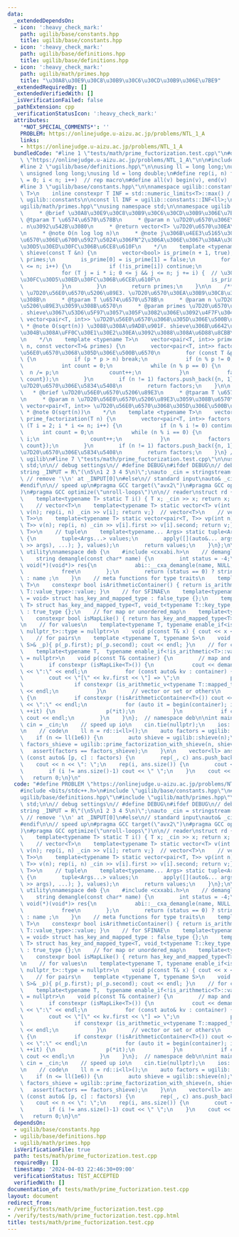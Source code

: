 ```yaml
---
data:
  _extendedDependsOn:
  - icon: ':heavy_check_mark:'
    path: ugilib/base/constants.hpp
    title: ugilib/base/constants.hpp
  - icon: ':heavy_check_mark:'
    path: ugilib/base/definitions.hpp
    title: ugilib/base/definitions.hpp
  - icon: ':heavy_check_mark:'
    path: ugilib/math/primes.hpp
    title: "\u30A8\u30E9\u30C8\u30B9\u30C6\u30CD\u30B9\u306E\u7BE9"
  _extendedRequiredBy: []
  _extendedVerifiedWith: []
  _isVerificationFailed: false
  _pathExtension: cpp
  _verificationStatusIcon: ':heavy_check_mark:'
  attributes:
    '*NOT_SPECIAL_COMMENTS*': ''
    PROBLEM: https://onlinejudge.u-aizu.ac.jp/problems/NTL_1_A
    links:
    - https://onlinejudge.u-aizu.ac.jp/problems/NTL_1_A
  bundledCode: "#line 1 \"tests/math/prime_fuctorization.test.cpp\"\n#define PROBLEM\
    \ \"https://onlinejudge.u-aizu.ac.jp/problems/NTL_1_A\"\n\n#include <bits/stdc++.h>\n\
    #line 2 \"ugilib/base/definitions.hpp\"\n\nusing ll = long long;\nusing ull =\
    \ unsigned long long;\nusing ld = long double;\n#define rep(i, n) for(size_t i\
    \ = 0; i < n; i++)  // rep macro\n#define all(v) begin(v), end(v)  // all iterator\n\
    #line 3 \"ugilib/base/constants.hpp\"\n\nnamespace ugilib::constants {\n    template<typename\
    \ T>\n    inline constexpr T INF = std::numeric_limits<T>::max() / 2;\n} // namespace\
    \ ugilib::constants\n\nconst ll INF = ugilib::constants::INF<ll>;\n#line 3 \"\
    ugilib/math/primes.hpp\"\nusing namespace std;\n\nnamespace ugilib {\n    /**\n\
    \     * @brief \u30A8\u30E9\u30C8\u30B9\u30C6\u30CD\u30B9\u306E\u7BE9\n     *\
    \ @tparam T \u6574\u6570\u578B\n     * @param n \u7D20\u6570\u306E\u4E0A\u9650\
    . n\u3092\u542B\u3080\n     * @return vector<T> \u7D20\u6570\u30EA\u30B9\u30C8\
    \n     * @note O(n log log n)\n     * @note j\u306B\u4EE3\u5165\u3055\u308C\u308B\
    \u6570\u306E\u6700\u5927\u5024\u306FN^2\u306A\u306E\u3067\u30AA\u30FC\u30D0\u30FC\
    \u30D5\u30ED\u30FC\u306B\u6CE8\u610F\n    */\n    template <typename T>\n    vector<T>\
    \ shieve(const T &n) {\n        vector<bool> is_prime(n + 1, true);\n        vector<T>\
    \ primes;\n        is_prime[0] = is_prime[1] = false;\n        for (T i = 2; i\
    \ <= n; i++) {\n            if (!is_prime[i]) continue;\n            primes.push_back(i);\n\
    \            for (T j = i * i; 0 <= j && j <= n; j += i) {  // \u30AA\u30FC\u30D0\
    \u30FC\u30D5\u30ED\u30FC\u306B\u6CE8\u610F\n                is_prime[j] = false;\n\
    \            }\n        }\n        return primes;\n    }\n\n    /**\n     * @brief\
    \ \u7D20\u56E0\u6570\u5206\u89E3. \u7D20\u6570\u30EA\u30B9\u30C8\u3092\u7528\u3044\
    \u308B\n     * @tparam T \u6574\u6570\u578B\n     * @param n \u7D20\u56E0\u6570\
    \u5206\u89E3\u3059\u308B\u6570\n     * @param primes \u7D20\u6570\u30EA\u30B9\u30C8\
    . shieve\u3067\u53D6\u5F97\u3057\u305F\u3082\u306E\u3092\u4F7F\u3046\n     * @return\
    \ vector<pair<T, int>> \u7D20\u56E0\u6570\u3068\u305D\u306E\u500B\u6570\n    \
    \ * @note O(sqrt(n)) \u3088\u308A\u9AD8\u901F. shieve\u306B\u6642\u9593\u304C\u304B\
    \u304B\u308A\uFF0C\u30E1\u30E2\u30EA\u3092\u3088\u308A\u6D88\u8CBB\u3059\u308B\
    \n    */\n    template <typename T>\n    vector<pair<T, int>> prime_factorization_with_shieve(T\
    \ n, const vector<T>& primes) {\n        vector<pair<T, int>> factors;  // \u7D20\
    \u56E0\u6570\u3068\u305D\u306E\u500B\u6570\n        for (const T &p : primes)\
    \ {\n            if (p * p > n) break;\n            if (n % p != 0) continue;\n\
    \            int count = 0;\n            while (n % p == 0) {\n              \
    \  n /= p;\n                count++;\n            }\n            factors.push_back({p,\
    \ count});\n        }\n        if (n != 1) factors.push_back({n, 1});  // n\u304C\
    \u7D20\u6570\u306E\u5834\u5408\n        return factors;\n    }\n\n    /**\n  \
    \   * @brief \u7D20\u56E0\u6570\u5206\u89E3\n     * @tparam T \u6574\u6570\u578B\
    \n     * @param n \u7D20\u56E0\u6570\u5206\u89E3\u3059\u308B\u6570\n     * @return\
    \ vector<pair<T, int>> \u7D20\u56E0\u6570\u3068\u305D\u306E\u500B\u6570\n    \
    \ * @note O(sqrt(n))\n    */\n    template <typename T>\n    vector<pair<T, int>>\
    \ prime_factorization(T n) {\n        vector<pair<T, int>> factors;\n        for\
    \ (T i = 2; i * i <= n; i++) {\n            if (n % i != 0) continue;\n      \
    \      int count = 0;\n            while (n % i == 0) {\n                n /=\
    \ i;\n                count++;\n            }\n            factors.push_back({i,\
    \ count});\n        }\n        if (n != 1) factors.push_back({n, 1});  // n\u304C\
    \u7D20\u6570\u306E\u5834\u5408\n        return factors;\n    }\n} // namespace\
    \ ugilib\n#line 7 \"tests/math/prime_fuctorization.test.cpp\"\n\nusing namespace\
    \ std;\n\n// debug settings\n// #define DEBUG\n#ifdef DEBUG\n// debug input\n\
    string _INPUT = R\"(\n5\n1 2 3 4 5\n)\";\nauto _cin = stringstream(_INPUT.substr(1));\
    \ // remove '\\n' at _INPUT[0]\n#else\n// standard input\nauto& _cin = cin;\n\
    #endif\n\n// speed up\n#pragma GCC target(\"avx2\")\n#pragma GCC optimize(\"O3\"\
    )\n#pragma GCC optimize(\"unroll-loops\")\n\n// reader\nstruct rd {\n    // T\n\
    \    template<typename T> static T i() { T x; _cin >> x; return x; }  // T item\n\
    \    // vector<T>\n    template<typename T> static vector<T> v(int n) {vector<T>\
    \ v(n); rep(i, n) _cin >> v[i]; return v;}  // vector<T>\n    // vector<pair<T,\
    \ T>>\n    template<typename T> static vector<pair<T, T>> vp(int n) {vector<pair<T,\
    \ T>> v(n); rep(i, n) _cin >> v[i].first >> v[i].second; return v;}  // vector<pair<T,\
    \ T>>\n    // tuple\n    template<typename... Args> static tuple<Args...> t()\
    \ {\n        tuple<Args...> values;\n        apply([](auto&... args) { ((_cin\
    \ >> args), ...); }, values);\n        return values;\n    }\n};\n\n// debug print\
    \ utility\nnamespace deb {\n    #include <cxxabi.h>\n    // demangle type name\n\
    \    string demangle(const char* name) {\n        int status = -4;\n        unique_ptr<char,\
    \ void(*)(void*)> res{\n            abi::__cxa_demangle(name, NULL, NULL, &status),\n\
    \            free\n        };\n        return (status == 0) ? string(res.get())\
    \ : name ;\n    }\n    // meta functions for type traits\n    template<typename\
    \ T>\n    constexpr bool isArithmeticContainer() { return is_arithmetic<typename\
    \ T::value_type>::value; }\n    // for SFINAE\n    template<typename T, typename\
    \ = void> struct has_key_and_mapped_type : false_type {};\n    template<typename\
    \ T> struct has_key_and_mapped_type<T, void_t<typename T::key_type, typename T::mapped_type>>\
    \ : true_type {};\n    // for map or unordered_map\n    template<typename T>\n\
    \    constexpr bool isMapLike() { return has_key_and_mapped_type<T>::value; }\n\
    \n    // for values\n    template<typename T, typename enable_if<is_arithmetic<T>::value,\
    \ nullptr_t>::type = nullptr>\n    void p(const T& x) { cout << x << \" \"; }\n\
    \    // for pairs\n    template <typename T, typename S>\n    void p(const pair<T,\
    \ S>& _p){ p(_p.first); p(_p.second); cout << endl; }\n    // for containers\n\
    \    template<typename T,  typename enable_if<!is_arithmetic<T>::value, nullptr_t>::type\
    \ = nullptr>\n    void p(const T& container) {\n        // map and unordered_map\n\
    \        if constexpr (isMapLike<T>()) {\n            cout << demangle(typeid(T).name())\
    \ << \":\" << endl;\n            for (const auto& kv : container) {\n        \
    \        cout << \"[\" << kv.first << \"] => \";\n                p(kv.second);\n\
    \                if constexpr (is_arithmetic_v<typename T::mapped_type>) cout\
    \ << endl;\n            }\n        // vector or set or others\n        } else\
    \ {\n            if constexpr (!isArithmeticContainer<T>()) cout << demangle(typeid(T).name())\
    \ << \":\" << endl;\n            for (auto it = begin(container); it != end(container);\
    \ ++it) {\n                p(*it);\n            }\n            if constexpr (isArithmeticContainer<T>())\
    \ cout << endl;\n        }\n    }\n};  // namespace deb\n\nint main() {\n    auto&\
    \ cin = _cin;\n    // speed up io\n    cin.tie(nullptr);\n    ios::sync_with_stdio(false);\n\
    \n    // code\n    ll n = rd::i<ll>();\n    auto factors = ugilib::prime_factorization(n);\n\
    \    if (n <= ll(1e6)) {\n        auto shieve = ugilib::shieve(n);\n        auto\
    \ factors_shieve = ugilib::prime_factorization_with_shieve(n, shieve);\n     \
    \   assert(factors == factors_shieve);\n    }\n\n    vector<ll> ans;\n    for\
    \ (const auto& [p, c] : factors) {\n        rep(_, c) ans.push_back(p);\n    }\n\
    \    cout << n << \": \";\n    rep(i, ans.size()) {\n        cout << ans[i];\n\
    \        if (i != ans.size()-1) cout << \" \";\n    }\n    cout << endl;\n\n \
    \   return 0;\n}\n"
  code: "#define PROBLEM \"https://onlinejudge.u-aizu.ac.jp/problems/NTL_1_A\"\n\n\
    #include <bits/stdc++.h>\n#include \"ugilib/base/constants.hpp\"\n#include \"\
    ugilib/base/definitions.hpp\"\n#include \"ugilib/math/primes.hpp\"\n\nusing namespace\
    \ std;\n\n// debug settings\n// #define DEBUG\n#ifdef DEBUG\n// debug input\n\
    string _INPUT = R\"(\n5\n1 2 3 4 5\n)\";\nauto _cin = stringstream(_INPUT.substr(1));\
    \ // remove '\\n' at _INPUT[0]\n#else\n// standard input\nauto& _cin = cin;\n\
    #endif\n\n// speed up\n#pragma GCC target(\"avx2\")\n#pragma GCC optimize(\"O3\"\
    )\n#pragma GCC optimize(\"unroll-loops\")\n\n// reader\nstruct rd {\n    // T\n\
    \    template<typename T> static T i() { T x; _cin >> x; return x; }  // T item\n\
    \    // vector<T>\n    template<typename T> static vector<T> v(int n) {vector<T>\
    \ v(n); rep(i, n) _cin >> v[i]; return v;}  // vector<T>\n    // vector<pair<T,\
    \ T>>\n    template<typename T> static vector<pair<T, T>> vp(int n) {vector<pair<T,\
    \ T>> v(n); rep(i, n) _cin >> v[i].first >> v[i].second; return v;}  // vector<pair<T,\
    \ T>>\n    // tuple\n    template<typename... Args> static tuple<Args...> t()\
    \ {\n        tuple<Args...> values;\n        apply([](auto&... args) { ((_cin\
    \ >> args), ...); }, values);\n        return values;\n    }\n};\n\n// debug print\
    \ utility\nnamespace deb {\n    #include <cxxabi.h>\n    // demangle type name\n\
    \    string demangle(const char* name) {\n        int status = -4;\n        unique_ptr<char,\
    \ void(*)(void*)> res{\n            abi::__cxa_demangle(name, NULL, NULL, &status),\n\
    \            free\n        };\n        return (status == 0) ? string(res.get())\
    \ : name ;\n    }\n    // meta functions for type traits\n    template<typename\
    \ T>\n    constexpr bool isArithmeticContainer() { return is_arithmetic<typename\
    \ T::value_type>::value; }\n    // for SFINAE\n    template<typename T, typename\
    \ = void> struct has_key_and_mapped_type : false_type {};\n    template<typename\
    \ T> struct has_key_and_mapped_type<T, void_t<typename T::key_type, typename T::mapped_type>>\
    \ : true_type {};\n    // for map or unordered_map\n    template<typename T>\n\
    \    constexpr bool isMapLike() { return has_key_and_mapped_type<T>::value; }\n\
    \n    // for values\n    template<typename T, typename enable_if<is_arithmetic<T>::value,\
    \ nullptr_t>::type = nullptr>\n    void p(const T& x) { cout << x << \" \"; }\n\
    \    // for pairs\n    template <typename T, typename S>\n    void p(const pair<T,\
    \ S>& _p){ p(_p.first); p(_p.second); cout << endl; }\n    // for containers\n\
    \    template<typename T,  typename enable_if<!is_arithmetic<T>::value, nullptr_t>::type\
    \ = nullptr>\n    void p(const T& container) {\n        // map and unordered_map\n\
    \        if constexpr (isMapLike<T>()) {\n            cout << demangle(typeid(T).name())\
    \ << \":\" << endl;\n            for (const auto& kv : container) {\n        \
    \        cout << \"[\" << kv.first << \"] => \";\n                p(kv.second);\n\
    \                if constexpr (is_arithmetic_v<typename T::mapped_type>) cout\
    \ << endl;\n            }\n        // vector or set or others\n        } else\
    \ {\n            if constexpr (!isArithmeticContainer<T>()) cout << demangle(typeid(T).name())\
    \ << \":\" << endl;\n            for (auto it = begin(container); it != end(container);\
    \ ++it) {\n                p(*it);\n            }\n            if constexpr (isArithmeticContainer<T>())\
    \ cout << endl;\n        }\n    }\n};  // namespace deb\n\nint main() {\n    auto&\
    \ cin = _cin;\n    // speed up io\n    cin.tie(nullptr);\n    ios::sync_with_stdio(false);\n\
    \n    // code\n    ll n = rd::i<ll>();\n    auto factors = ugilib::prime_factorization(n);\n\
    \    if (n <= ll(1e6)) {\n        auto shieve = ugilib::shieve(n);\n        auto\
    \ factors_shieve = ugilib::prime_factorization_with_shieve(n, shieve);\n     \
    \   assert(factors == factors_shieve);\n    }\n\n    vector<ll> ans;\n    for\
    \ (const auto& [p, c] : factors) {\n        rep(_, c) ans.push_back(p);\n    }\n\
    \    cout << n << \": \";\n    rep(i, ans.size()) {\n        cout << ans[i];\n\
    \        if (i != ans.size()-1) cout << \" \";\n    }\n    cout << endl;\n\n \
    \   return 0;\n}\n"
  dependsOn:
  - ugilib/base/constants.hpp
  - ugilib/base/definitions.hpp
  - ugilib/math/primes.hpp
  isVerificationFile: true
  path: tests/math/prime_fuctorization.test.cpp
  requiredBy: []
  timestamp: '2024-04-03 22:46:30+09:00'
  verificationStatus: TEST_ACCEPTED
  verifiedWith: []
documentation_of: tests/math/prime_fuctorization.test.cpp
layout: document
redirect_from:
- /verify/tests/math/prime_fuctorization.test.cpp
- /verify/tests/math/prime_fuctorization.test.cpp.html
title: tests/math/prime_fuctorization.test.cpp
---
```

